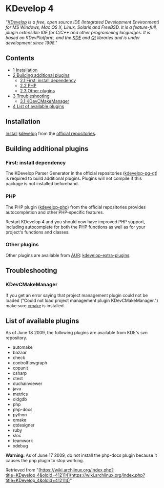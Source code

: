 # KDevelop 4

_"[KDevelop](http://kdevelop.org/) is a free, open source IDE (Integrated Development Environment) for MS Windows, Mac OS X, Linux, Solaris and FreeBSD. It is a feature-full, plugin extensible IDE for C/C++ and other programming languages. It is based on KDevPlatform, and the [KDE](/index.php/KDE "KDE") and [Qt](/index.php/Qt "Qt") libraries and is under development since 1998."_

## Contents

*   [1 Installation](#Installation)
*   [2 Building additional plugins](#Building_additional_plugins)
    *   [2.1 First: install dependency](#First:_install_dependency)
    *   [2.2 PHP](#PHP)
    *   [2.3 Other plugins](#Other_plugins)
*   [3 Troubleshooting](#Troubleshooting)
    *   [3.1 KDevCMakeManager](#KDevCMakeManager)
*   [4 List of available plugins](#List_of_available_plugins)

## Installation

[Install](/index.php/Install "Install") [kdevelop](https://www.archlinux.org/packages/?name=kdevelop) from the [official repositories](/index.php/Official_repositories "Official repositories").

## Building additional plugins

### First: install dependency

The KDevelop Parser Generator in the official repositories ([kdevelop-pg-qt](https://www.archlinux.org/packages/?name=kdevelop-pg-qt)) is required to build additional plugins. Plugins will not compile if this package is not installed beforehand.

### PHP

The PHP plugin ([kdevelop-php](https://www.archlinux.org/packages/?name=kdevelop-php)) from the official repositories provides autocompletion and other PHP-specific features.

Restart KDevelop 4 and you should now have improved PHP support, including autocomplete for both the PHP functions as well as for your project's functions and classes.

### Other plugins

Other plugins are available from [AUR](/index.php/AUR "AUR"): [kdevelop-extra-plugins](https://aur.archlinux.org/packages/?O=0&C=0&SeB=nd&K=kdevelop-&outdated=&SB=n&SO=a&PP=50&do_Search=Go)

## Troubleshooting

### KDevCMakeManager

If you get an error saying that project management plugin could not be loaded ("Could not load project management plugin KDevCMakeManager.") make sure [cmake](https://www.archlinux.org/packages/?name=cmake) is installed.

## List of available plugins

As of June 18 2009, the following plugins are available from KDE's svn repository.

*   automake
*   bazaar
*   check
*   controlflowgraph
*   cppunit
*   csharp
*   ctest
*   duchainviewer
*   java
*   metrics
*   oldgdb
*   php
*   php-docs
*   python
*   qmake
*   qtdesigner
*   ruby
*   sloc
*   teamwork
*   xdebug

**Warning:** As of June 17 2009, do not install the php-docs plugin because it causes the php plugin to stop working.

Retrieved from "[https://wiki.archlinux.org/index.php?title=KDevelop_4&oldid=412114](https://wiki.archlinux.org/index.php?title=KDevelop_4&oldid=412114)"